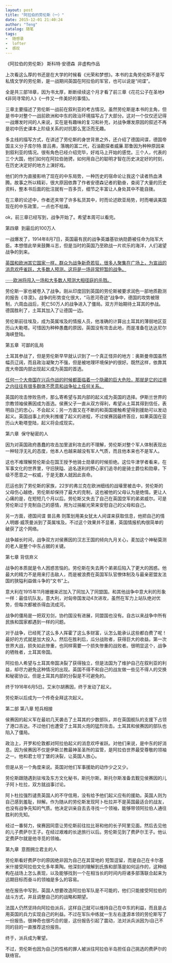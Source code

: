 ```yaml
---
layout: post
title: "阿拉伯的劳伦斯（一）"
date: 2015-12-01 21:40:24
author: "Teng"
catalog: 随笔
tags:
-  随想录
-  lofter
-  感叹
---
```

《阿拉伯的劳伦斯》 斯科特·安德森  非虚构作品

上次看这么厚的书还是在大学的时候看《光荣和梦想》。本书的主角劳伦斯不是写私情文学的劳伦斯，是一战期间英国在阿拉伯的军官，也可以说是“间谍”。

全是共三部18章，因为书太厚，断断续续这个月才看了前三章《花花公子在圣地》《非同寻常的人》《一件又一件美好的事情》。

三章主要描述了劳伦斯一战前在叙利亚的考古情况。虽然劳伦斯是本书的主角，但是书中对整个一战前欧洲和中东的政治环境描写占了大部分。这对一个仅仅还记得一战爆发时间的人来说，实在是有趣味的复习和补充，对战争爆发原因的叙述不再是初中历史课本上阶级关系的对抗那么宽泛而无趣。

多主线的描写方式，在讲述了劳伦斯的身世背景之外，还介绍了德国间谍，德国帝国主义分子库尔特.普吕弗，落魄的富二代，石油勘探者威廉.耶鲁因为种种原因来到叙利亚的情况。很有角色已经介绍完毕，好戏马上开始的感觉。三个人，代表的三个大国，他们如何在阿拉伯驰骋，如何用自己的聪明才智在历史决定好的时刻，在历史决定好的地方上演好戏。

他们的作为直接影响了现在的中东局势，一种历史的宿命论让我这个读者热血沸腾。故事之所以精彩，很大原因依靠了作者安德森记者的勤奋，查阅了大量的历史资料，整本书后面的批注就有一百多页，细节之丰富让人身处其中不能自拨。

在三章的论述中，作者还夹带了许多私货其中，时而论述欧亚局势，时而嘲讽美国现在的中东政策，一点也不枯燥。

ok，前三章已经写到，战争开始了。希望本周可以看完。

第四章  到最后的100万人

一战爆发了，1914年8月7日，英国最有民的战争英雄基钦纳勋爵被任命为陆军大臣。本想借此举来鼓舞斗志，但是当时的英国乃至欧战一片欢乐的海洋，人们渴望战争的到来。

<span style="text-decoration:underline;">英国和欧洲其它国家一样，群众为战争新奇若狂，很多人聚集在广场上，为宣战的消息欢呼雀跃，大多数人预测，这将是一场非常短暂的战争。</span>

<span style="text-decoration:underline;">······欧洲将闯入一场和大多数人预测大相径庭的杀戮。</span>

劳伦斯一家也被卷入了战争。刚从印度回到英国的劳伦斯被要求润色一部地质勘测的报告《寻漠》。战争的形势变化很大，“马恩河奇迹”战争中，德国的攻势被限制，六周血战后，死亡50万人的战争进入了僵局。双方开始期待土耳其的参战。德国胜利了，土耳其加入了让德国一边。

劳伦斯前往埃及，成为英属埃及的情报人员，他准确的计算出土耳其的薄弱地区亚历山大勒塔。可惜因为种种愚蠢的原因，英国没有攻击此地，而是准备在达达尼尔海峡登陆。

第五章  可鄙的乱局

土耳其参战了，但是劳伦斯早早就认识到了一个真正怪异的地方：奥斯曼帝国虽然幅员辽阔，而且政治凝聚力不强，但是被地理环境保护的很好。既然这样，依靠其庞大帝国内部出现起义成为英国的首选。

<span style="text-decoration:underline;">任何一个大帝国在兴兵作战的时候都面临着一个隐藏的巨大危险，那就是它的过境之内往往有很多群体不愿意和战争扯上任何关系。</span>

英国的攻击惨败告终，那么寄希望与其内部的起义成为英国的选择。伊斯兰世界的宗教领袖侯赛因成为首选。侯赛父子一直从双方得利，希望从土耳其得到信任，表明自己的忠心，不会起义；另一方面又在不断的和英国接触希望得到援助可以发动起义。英国战事上的失利推缓了起义的进程，不过侯赛因最终答应，如果英国在亚历山大勒塔登陆，起义将会成现实。

第六章  保守秘密的人

因为对英国政府愚蠢的攻击加里波利攻击的不理解，劳伦斯对整个军人体制表现出一种轻浮无礼的态度，他本人也越来越没有军人气质，而且他本来也不是军人。

这也不难理解劳伦斯会在国王授予他骑士勋章的时候拒绝。这位牛津学者看来，在军事文化的世界里，守旧狭隘、追名逐利的野心家们追寻的是骑士爵位和勋章，下级不愿意之一权威，于是无数人就因此丧命。

厄运也到了劳伦斯的家族，22岁的弗兰克在欧洲细线的战壕里被击中，劳伦斯的父母伤心越绝，劳伦斯却保持了最大的克制，这也被他的父母认为是绝情。更让人心痛的是，在短短几个月以后。劳伦斯又失去了自己在英国空军的弟弟威尔。可是劳伦斯过于克制自己的感情，用为过捐躯光荣来安慰自己的父母和自己。

另一方面，德国间谍 普吕弗 则策划用美女犹太人间谍来获取信息，他把自己的情人明娜·威茨曼派到了英属埃及。不过这个效果并不显著，英国情报机构很简单的破获了这个网络。

战争越长时间，战争双方对侯赛因的汉志王国的倾向九月关心，麦加这个神秘莫测的老人是整个中东占据的关键。

第七章 背信弃义

战争的本质就是令人困惑苦恼的。劳伦斯在失去两个弟弟后陷入了更大的困惑。他最大的精力不是用来打击敌人，而是被浪费在英国军队官僚体制及与最亲密盟友法国的狭隘利益做斗争的“文书”上。

意大利在1915年11月姗姗来迟加入了同加入了同盟国。和其他战争中意大利的形象一样：最佳坑队友。意大利，对匈帝国发动4次进攻，虽然在军力上站队绝对优势，但每次都被杀得血流成河。

战争的僵局是一把双刃剑，协约国没有进展，同盟国也没有。自古以来战争中所有民族和国家都遇到一样的问题。

对于战争，已经死了这么多人挥霍了这么多财富，认怎么能承认这些都白费了呢！最好的方式就是加大投入。然后在胜利后，瓜分战败者，获得巨大的收益。第一次世界大战，损失如此惨重，也同样需要一个损失惨重的战败者。很明显这个，战争的牺牲者，土耳其帝国。

阿拉伯人希望与土耳其帝国决裂了获得独立，但是法国为了维护自己在叙利亚的利益，却尽力避免这种情况的出现。英国不得不和自己的战友做一些见不得人的交换和秘密协议。但是土耳其内部的分裂是不可避免的。

终于1916年6月5日。艾米尔胡赛因，终于发动了起义。

劳伦斯以后成为一个传奇全拜这次起义。

第二部 第八章 短兵相接

侯赛因的起义军在最初几天袭击了土耳其的少数部队，并在英国舰队的支援下占领了港口吉达。不过他们也遭受了土耳其火炮的猛烈攻击。土耳其和侯赛因的部队也陷入了僵局。

政治上，开罗和伦敦都对阿拉伯起义的消息欢呼雀跃。对他们来说，是中东的好消息。因为侯赛因不仅是伊斯兰教最神圣圣所的监管，是阿拉伯世界最受尊敬的领袖之一。他和君士坦丁堡的决裂，让英国人放心。

但是从另一个角度来说。英国对他们军事援助的动作少之又少。

劳伦斯跟随遇到驻埃及东方文化秘书，斯托尔斯。斯托尔斯准备去觐见侯赛因的儿子阿卜杜拉，双方就战事讨论。

阿卜杜拉强烈谴责英国人的不守信用，没有给予他们起义应有的援助。英国人则为自己感到羞耻，辩解。作为随从的劳伦斯发现阿卜杜拉并不是英国最适合的战友，也没有战争先知的气质。他决定训亲自去去寻找一个领袖，能够带领阿拉伯人通往胜利的先知。

经过一番努力，侯赛因同意让劳伦斯前往拉比哥和他的长子阿里见面。然后去见他的儿子费萨尔王子。在经过艰难的长途旅行以后。劳伦斯见到了费萨尔王子。他认定费萨尔就是他寻觅的领袖。

第九章  意图拥立君主的人

劳伦斯看好费萨尔的原因绝非因为自己在其营地的 短暂逗留，而是自己在卡尔基米什接受阿拉伯文化多年熏陶。他深刻的理解到氏族和部落是如何运作的，这种结构在战场上怎么表现，以及能够找到一个在相当长的时间内将诸多部落联合起来为远期目标而奋斗的领袖是多么的容易。

他在报告中写到，英国人想要改造阿拉伯军队是不可能的，他们只能接受阿拉伯的战斗方式，并且调整自己的的战略和期望。

法国人仍然坚持向阿拉伯派兵，这样自己就可以维持自己在中东的利益，而且是占用英国的兵力实现自己的利益。不过在军队中练就一生左右逢源本领的劳伦斯写了一份报告。很神奇也很巧合的是，这份报告引起了震动，法对派兵派因为i自己不同的目的一直推荐这份报告。

终于，派兵成为奢望。

不过，劳伦斯也因为自己的性格的罪人被派往阿拉伯半岛担任自己挑选的费萨尔的联络官。
